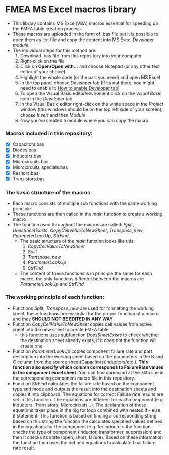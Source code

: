 # FMEA MS Excel macros library

- This library contains MS Excel(VBA) macros essential for speeding up the FMEA table creation process. 
- These macros are uploaded in the form of .bas file but it is possible to open them as .txt file and copy the content into MS Excel *Developer module*. 
- The individual steps for this method are: 
   1. Download .bas file from this repository into your computer
   2. Right-click on the file
   3. Click on **Open/Open with...** and choose Notepad (or any other text editor of your choice)
   4. Highlight the whole code (or the part you need) and open MS Excel 
   5. In the top panel choose *Developer* tab (If its not there, you might need to enable it: [How to enable Developer tab](https://support.microsoft.com/en-us/office/show-the-developer-tab-e1192344-5e56-4d45-931b-e5fd9bea2d45))
   6. To open the Visual Basic editor/enviroment click on the *Visual Basic* icon in the *Developer* tab
   7. In the Visual Basic editor right-click on the white space in the *Project* window (this windows should be on the top left side of your screen), choose *Insert* and then *Module*
   8. Now you've created a module where you can copy the macro

### Macros included in this repository:
- [x] Capacitors.bas
- [x] Diodes.bas
- [x] Inductors.bas
- [x] Microcircuits.bas
- [x] Microcircuits_specials.bas
- [x] Resitors.bas
- [x] Transistors.bas

### The basic structure of the macros: 
- Each macro consists of multiple sub functions with the same working principle
- These functions are then called in the *main* function to create a working macro
- The function used throughout the macros are called: *Split*, *DoesSheetExists*, *CopyCellValueToNewSheet*, *Transpose_new*, *ParameterLookUp*, *StrFind*,
  - The basic structure of the *main* function looks like this:
    1. *CopyCellValueToNewSheet*
    2. *Split*
    3. *Transpose_new*
    4. *ParameterLookUp*
    5. *StrFind*
   - The content of these functions is in principle the same for each macro, the only functions different between the macros are *ParameterLookUp* and *StrFind* 

### The working principle of each function:
- Functions *Split*, *Transpose_new* are used for formatting the working sheet, these functions are essential for the proper function of a macro and they **SHOULD NOT BE EDITED IN ANY WAY**
- Function *CopyCellValueToNewSheet* copies cell values from active sheet into the new sheet to create FMEA table
   - this functions uses subfunction *DoesSheetExists* to check whether the destination sheet already exists, if it does not the function will create one
- Function *ParameterLookUp* copies component failure rate and part description into the working sheet based on the parameters in the B and C column from the source sheet(Capacitors/Inductors/etc.). **This function also specify which column corresponds to FailureRate values in the component excel sheet.** You can find command at the 74th line in the corresponding component macro file in this repository. 
- Function *StrFind* calculates the failure rate based on the component type and mode and outputs the result into the destination sheets and copies it into clipboard. 
The equations for correct Failure rate results are set in this function. The equations are different for each component (e.g. Inductors, Transistors, Microcircuits...). The declaration of these equations takes place in the big for loop combined with nested if  - else if statement. 
This function is based on finding a corresponding string, based on this string the function the calculates specified values defined in the equations for the component (e.g. for inductors the function checks the type of component (inductor, transformer, suppression) and then it checks its state (open, short, failure). Based on these information the function then uses the defined equations to calculate final failure rate result. 






